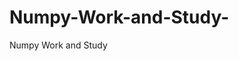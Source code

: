   # Numpy-Work-and-Study-
Numpy Work and Study 
                
                
              
                                  
                                    
                                                                               
                                                                                                               
                                 
                                                        
                                                                  
               
                             
                                                            
                                                                               
                                                                                                                                                                                                                                   
                                                                                          
                                                                                                                                                           
                                                                                     
                                                                                                  
                      
                                                           
                
